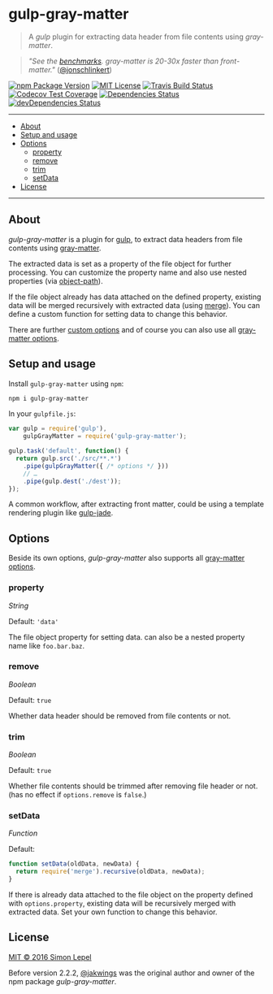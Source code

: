 gulp-gray-matter
================

> A *gulp* plugin for extracting data header from file contents using *gray-matter*.

> *"See the [benchmarks](https://www.npmjs.com/package/gray-matter#benchmarks). gray-matter is 20-30x faster than front-matter."*
> ([@jonschlinkert](https://www.npmjs.com/~jonschlinkert))

[![npm Package Version](https://img.shields.io/npm/v/gulp-gray-matter.svg?style=flat-square)](https://www.npmjs.com/package/gulp-gray-matter)
[![MIT License](http://img.shields.io/:license-mit-blue.svg?style=flat-square)](http://simbo.mit-license.org)
[![Travis Build Status](https://img.shields.io/travis/simbo/gulp-gray-matter/master.svg?style=flat-square)](https://travis-ci.org/simbo/gulp-gray-matter)
[![Codecov Test Coverage](https://img.shields.io/codecov/c/github/simbo/gulp-gray-matter.svg?style=flat-square)](https://codecov.io/github/simbo/gulp-gray-matter)
[![Dependencies Status](https://img.shields.io/david/simbo/gulp-gray-matter.svg?style=flat-square&label=deps)](https://david-dm.org/simbo/gulp-gray-matter)
[![devDependencies Status](https://img.shields.io/david/dev/simbo/gulp-gray-matter.svg?style=flat-square&label=devDeps)](https://david-dm.org/simbo/gulp-gray-matter#info=devDependencies)

---

<!-- MarkdownTOC -->

- [About](#about)
- [Setup and usage](#setup-and-usage)
- [Options](#options)
  - [property](#property)
  - [remove](#remove)
  - [trim](#trim)
  - [setData](#setdata)
- [License](#license)

<!-- /MarkdownTOC -->

---

## About

*gulp-gray-matter* is a plugin for [gulp](http://gulpjs.com/), to extract data 
headers from file contents using [gray-matter](https://www.npmjs.com/package/gray-matter).

The extracted data is set as a property of the file object for further processing.
You can customize the property name and also use nested properties (via
[object-path](https://www.npmjs.com/package/object-path)).

If the file object already has data attached on the defined property, existing
data will be merged recursively with extracted data (using 
[merge](https://www.npmjs.com/package/object-path)). You can define a custom 
function for setting data to change this behavior.

There are further [custom options](#options) and of course you can also use all
[gray-matter options](https://www.npmjs.com/package/gray-matter#options).


## Setup and usage

Install `gulp-gray-matter` using `npm`:

```sh
npm i gulp-gray-matter
```

In your `gulpfile.js`:

```js
var gulp = require('gulp'),
    gulpGrayMatter = require('gulp-gray-matter');

gulp.task('default', function() {
  return gulp.src('./src/**.*')
    .pipe(gulpGrayMatter({ /* options */ }))
    // …
    .pipe(gulp.dest('./dest'));
});
```

A common workflow, after extracting front matter, could be using a template 
rendering plugin like [gulp-jade](https://www.npmjs.com/package/gulp-jade).


## Options

Beside its own options, *gulp-gray-matter* also supports all
[gray-matter options](https://www.npmjs.com/package/gray-matter#options).

### property

*String*

Default: `'data'`

The file object property for setting data. can also be a nested property name
like `foo.bar.baz`.


### remove

*Boolean*

Default: `true`

Whether data header should be removed from file contents or not.


### trim

*Boolean*

Default: `true`

Whether file contents should be trimmed after removing file header or not.
(has no effect if `options.remove` is `false`.)


### setData

*Function*

Default: 

```js
function setData(oldData, newData) {
  return require('merge').recursive(oldData, newData);
}
```

If there is already data attached to the file object on the property defined 
with `options.property`, existing data will be recursively merged with extracted
data. Set your own function to change this behavior.


## License

[MIT &copy; 2016 Simon Lepel](http://simbo.mit-license.org/)

Before version 2.2.2, [@jakwings](https://www.npmjs.com/~jakwings) was the 
original author and owner of the npm package *gulp-gray-matter*.

